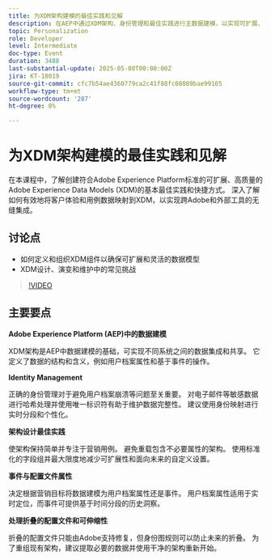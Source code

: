 ```yaml
---
title: 为XDM架构建模的最佳实践和见解
description: 在AEP中通过XDM架构、身份管理和最佳实践进行主数据建模，以实现可扩展、实时的个性化和分段。
topic: Personalization
role: Developer
level: Intermediate
doc-type: Event
duration: 3488
last-substantial-update: 2025-05-08T00:00:00Z
jira: KT-18019
source-git-commit: cfc7b54ae4360779ca2c41f88fc08089bae99165
workflow-type: tm+mt
source-wordcount: '287'
ht-degree: 0%

---
```



# 为XDM架构建模的最佳实践和见解

在本课程中，了解创建符合Adobe Experience Platform标准的可扩展、高质量的Adobe Experience Data Models (XDM)的基本最佳实践和快捷方式。 深入了解如何有效地将客户体验和用例数据映射到XDM，以实现跨Adobe和外部工具的无缝集成。

## 讨论点

* 如何定义和组织XDM组件以确保可扩展和灵活的数据模型
* XDM设计、演变和维护中的常见挑战

>[!VIDEO](https://video.tv.adobe.com/v/3458042/?learn=on&enablevpops)

## 主要要点

**Adobe Experience Platform (AEP)中的数据建模**

XDM架构是AEP中数据建模的基础，可实现不同系统之间的数据集成和共享。 它定义了数据的结构和含义，例如用户档案属性和基于事件的操作。

**Identity Management**

正确的身份管理对于避免用户档案崩溃等问题至关重要。 对电子邮件等敏感数据进行哈希处理并使用唯一标识符有助于维护数据完整性。 建议使用身份映射进行实时分段和个性化。

**架构设计最佳实践**

使架构保持简单并专注于营销用例。 避免重载包含不必要属性的架构。 使用标准化的字段组并最大限度地减少可扩展性和面向未来的自定义设置。

**事件与配置文件属性**

决定根据营销目标将数据建模为用户档案属性还是事件。 用户档案属性适用于实时定位，而事件可提供基于时间分段的历史洞察。

**处理折叠的配置文件和可伸缩性**

折叠的配置文件只能由Adobe支持修复，但身份图规则可以防止未来的折叠。 为了重组现有架构，建议提取必要的数据并使用干净的架构重新开始。
